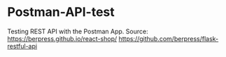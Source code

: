 # Postman-API-test
Testing REST API with the Postman App.
Source: https://berpress.github.io/react-shop/
https://github.com/berpress/flask-restful-api

